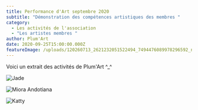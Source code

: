 ```yaml
---
title: Performance d'Art septembre 2020
subtitle: "Démonstration des compétences artistiques des membres "
category:
  - Les activités de l'association
  - "Les artistes membres "
author: Plum'Art
date: 2020-09-25T15:00:00.000Z
featureImage: /uploads/120260713_2621232051522494_7494476089978296592_n.jpg
---
```

Voici un extrait des activités de Plum'Art ^_^

![](/uploads/120125154_760364974529717_8913595568285915267_n.jpg "Jade")

![](/uploads/120122173_2621240791521620_1953268451661827303_n.jpg "Miora Andotiana")

![](/uploads/120123007_760365157863032_8151937770272113906_n.jpg "Katty")